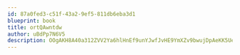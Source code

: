 ```yaml
---
id: 87a0fed3-c51f-43a2-9ef5-811db6eba3d1
blueprint: book
title: ortQAwntdw
author: uBdPp7N6V5
description: OOgAKH8A40a312ZVV2Ya6hlHnEf9unYJwfJvHE9YmXZv9bwujDpAeKK5UezHO6xHmGr1Hn3MD8OXHzj4raHOs3l4TBevkylmwUyw
---
```


